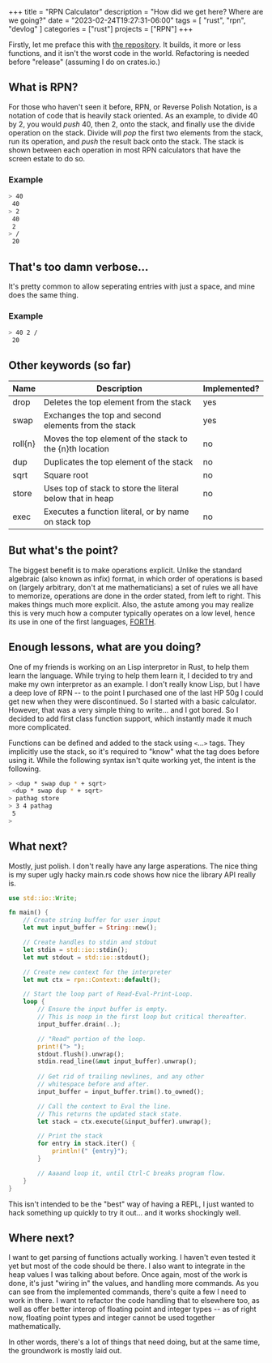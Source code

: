+++
title = "RPN Calculator"
description = "How did we get here? Where are we going?"
date = "2023-02-24T19:27:31-06:00"
tags = [
    "rust",
    "rpn",
    "devlog"
]
categories = ["rust"]
projects = ["RPN"]
+++

Firstly, let me preface this with [the repository](https://git.sr.ht/~nul/rpn). It builds, it more or less functions, and it isn't the worst code in the world. Refactoring is needed before "release" (assuming I do on crates.io.)

## What is RPN?
For those who haven't seen it before, RPN, or Reverse Polish Notation, is a notation of code that is heavily stack oriented. As an example, to divide 40 by 2, you would _push_ 40, then 2, onto the stack, and finally use the divide operation on the stack. Divide will _pop_ the first two elements from the stack, run its operation, and _push_ the result back onto the stack. The stack is shown between each operation in most RPN calculators that have the screen estate to do so.

### Example
```sh
> 40
 40
> 2
 40
 2
> /
 20
```

## That's too damn verbose...
It's pretty common to allow seperating entries with just a space, and mine does the same thing.

### Example
```sh
> 40 2 /
 20
```

## Other keywords (so far)
| Name    | Description                                               | Implemented? |
|---------|-----------------------------------------------------------|--------------|
| drop    | Deletes the top element from the stack                    | yes          |
| swap    | Exchanges the top and second elements from the stack      | yes          |
| roll{n} | Moves the top element of the stack to the {n}th location  | no           |
| dup     | Duplicates the top element of the stack                   | no           |
| sqrt    | Square root                                               | no           |
| store   | Uses top of stack to store the literal below that in heap | no           |
| exec    | Executes a function literal, or by name on stack top      | no           |

## But what's the point?
The biggest benefit is to make operations explicit. Unlike the standard algebraic (also known as infix) format, in which order of operations is based on (largely arbitrary, don't at me mathematicians) a set of rules we all have to memorize, operations are done in the order stated, from left to right. This makes things much more explicit. Also, the astute among you may realize this is very much how a computer typically operates on a low level, hence its use in one of the first languages, [FORTH](https://en.wikipedia.org/wiki/Forth_(programming_language)).

## Enough lessons, what are you doing?
One of my friends is working on an Lisp interpretor in Rust, to help them learn the language. While trying to help them learn it, I decided to try and make my own interpretor as an example. I don't really know Lisp, but I have a deep love of RPN -- to the point I purchased one of the last HP 50g I could get new when they were discontinued. So I started with a basic calculator. However, that was a very simple thing to write... and I got bored. So I decided to add first class function support, which instantly made it much more complicated.

Functions can be defined and added to the stack using `<`...`>` tags. They implicitly use the stack, so it's required to "know" what the tag does before using it. While the following syntax isn't quite working yet, the intent is the following.

```sh
> <dup * swap dup * + sqrt>
 <dup * swap dup * + sqrt>
> pathag store
> 3 4 pathag
 5
> 
```

## What next?
Mostly, just polish. I don't really have any large asperations. The nice thing is my super ugly hacky main.rs code shows how nice the library API really is.

```rust
use std::io::Write;

fn main() {
    // Create string buffer for user input
    let mut input_buffer = String::new();

    // Create handles to stdin and stdout
    let stdin = std::io::stdin();
    let mut stdout = std::io::stdout();

    // Create new context for the interpreter
    let mut ctx = rpn::Context::default();

    // Start the loop part of Read-Eval-Print-Loop.
    loop {
        // Ensure the input buffer is empty.
        // This is noop in the first loop but critical thereafter.
        input_buffer.drain(..);

        // "Read" portion of the loop.
        print!("> ");
        stdout.flush().unwrap();
        stdin.read_line(&mut input_buffer).unwrap();
        
        // Get rid of trailing newlines, and any other
        // whitespace before and after.
        input_buffer = input_buffer.trim().to_owned();

        // Call the context to Eval the line.
        // This returns the updated stack state.
        let stack = ctx.execute(&input_buffer).unwrap();

        // Print the stack
        for entry in stack.iter() {
            println!(" {entry}");
        }

        // Aaaand loop it, until Ctrl-C breaks program flow.
    }
}
```

This isn't intended to be the "best" way of having a REPL, I just wanted to hack something up quickly to try it out... and it works shockingly well.

## Where next?
I want to get parsing of functions actually working. I haven't even tested it yet but most of the code should be there. I also want to integrate in the heap values I was talking about before. Once again, most of the work is done, it's just "wiring in" the values, and handling more commands. As you can see from the implemented commands, there's quite a few I need to work in there. I want to refactor the code handling that to elsewhere too, as well as offer better interop of floating point and integer types -- as of right now, floating point types and integer cannot be used together mathematically.

In other words, there's a lot of things that need doing, but at the same time, the groundwork is mostly laid out.